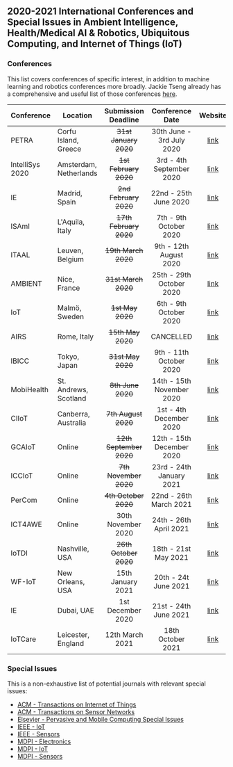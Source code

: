 ## 2020-2021 International Conferences and Special Issues in Ambient Intelligence, Health/Medical AI & Robotics, Ubiquitous Computing, and Internet of Things (IoT)

### Conferences

This list covers conferences of specific interest, in addition to machine learning and robotics conferences more broadly. Jackie Tseng already has a comprehensive and useful list of those conferences [here](https://jackietseng.github.io/conference_call_for_paper/conferences.html).

| Conference | Location | Submission Deadline | Conference Date | Website |
|-----------------|----------|:-------------------:|:---------------:|:-------:|
| PETRA           | Corfu Island, Greece | ~~31st January 2020~~ | 30th June - 3rd July 2020 | [link](http://www.petrae.org) |
| IntelliSys 2020 | Amsterdam, Netherlands | ~~1st February 2020~~ | 3rd - 4th September 2020 | [link](https://saiconference.com/IntelliSys2020/CallforPapers) |
| IE              | Madrid, Spain | ~~2nd February 2020~~ | 22nd - 25th June 2020 | [link](https://blogs.upm.es/ie2020/) |
| ISAmI           | L'Aquila, Italy | ~~17th February 2020~~ | 7th - 9th October 2020 | [link](https://www.isami-conference.net) |
| ITAAL           | Leuven, Belgium | ~~19th March 2020~~ | 9th - 12th August 2020 | [link](https://easychair.org/cfp/ITAAL2020)
| AMBIENT         | Nice, France | ~~31st March 2020~~ | 25th - 29th October 2020 | [link](https://www.iaria.org/conferences2020/AMBIENT20.html)   |
| IoT             | Malmö, Sweden | ~~1st May 2020~~ | 6th - 9th October 2020 | [link](https://iot-conference.org/iot2020) |
| AIRS            | Rome, Italy | ~~15th May 2020~~ | CANCELLED | [link](https://airs.turion.info) |
| IBICC           | Tokyo, Japan | ~~31st May 2020~~ | 9th - 11th October 2020 | [link](http://www.icbicc.org) |
| MobiHealth      |  St. Andrews, Scotland | ~~8th June 2020~~ | 14th - 15th November 2020 | [link](http://mobihealth.name) |
| CIIoT           | Canberra, Australia | ~~7th August 2020~~ | 1st - 4th December 2020 | [link](http://ieeessci2020.org/symposiums/ciiot.html) |
| GCAIoT          | Online | ~~12th September 2020~~ | 12th - 15th December 2020 | [link](https://gcaiot.org) |
| ICCIoT          | Online | ~~7th November 2020~~ | 23rd - 24th January 2021 | [link](https://ccseit2021.org/icciot/index.html) |
| PerCom          | Online | ~~4th October 2020~~ | 22nd - 26th March 2021 | [link](http://www.percom.org) |
| ICT4AWE         | Online | 30th November 2020 | 24th - 26th April 2021 | [link](http://www.ict4ageingwell.org) |
| IoTDI           | Nashville, USA | ~~26th October 2020~~ | 18th - 21st May 2021 | [link](https://ccseit2021.org/icciot/index.html) |
| WF-IoT          | New Orleans, USA | 15th January 2021 | 20th - 24t June 2021 | [link](https://wfiot2021.iot.ieee.org) |
| IE              | Dubai, UAE | 1st December 2020 | 21st - 24th June 2021 | [link](https://mdx.ac.ae/ie2021) |
| IoTCare         | Leicester, England | 12th March 2021 | 18th October 2021 | [link](https://iotcare.eai-conferences.org/2021/) |

### Special Issues

This is a non-exhaustive list of potential journals with relevant special issues:
* [ACM - Transactions on Internet of Things](https://dl.acm.org/journal/tiot)
* [ACM - Transactions on Sensor Networks](https://dl.acm.org/journal/tosn)
* [Elsevier - Pervasive and Mobile Computing Special Issues](https://www.journals.elsevier.com/pervasive-and-mobile-computing/special-issues) 
* [IEEE - IoT](https://ieee-iotj.org/special-issues/)
* [IEEE - Sensors](https://ieee-sensors.org/sensors-journal/sensors-journal-special-issues/)
* [MDPI - Electronics](https://www.mdpi.com/journal/electronics/special_issues)
* [MDPI - IoT](https://www.mdpi.com/journal/IoT/special_issues)
* [MDPI - Sensors](https://www.mdpi.com/journal/sensors/special_issues?page_no=1)
